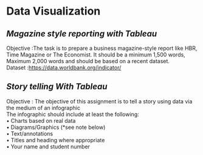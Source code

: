 # Data Visualization

## *Magazine style reporting with Tableau*

Objective :The task is to prepare a business magazine-style report like HBR, Time Magazine
           or The Economist. It should be a minimum 1,500 words, Maximum 2,000 words and should be based on a recent dataset. <br />
Dataset   :https://data.worldbank.org/indicator/  <br />

## *Story telling With Tableau*

Objective : The objective of this assignment is to tell a story using data via the medium of an infographic <br />
            The infographic should include at least the following: <br />
              • Charts based on real data <br />
              • Diagrams/Graphics (*see note below) <br />
              • Text/annotations <br />
              • Titles and heading where appropriate <br />
              • Your name and student number <br />

